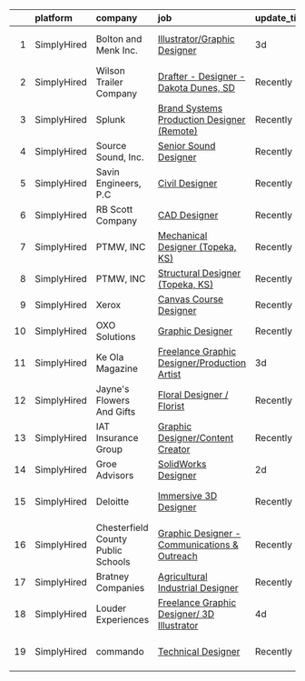 

|    | platform    | company                            | job                                                                                                                                                  | update_time   | location                  |
|---:|:------------|:-----------------------------------|:-----------------------------------------------------------------------------------------------------------------------------------------------------|:--------------|:--------------------------|
|  1 | SimplyHired | Bolton and Menk Inc.               | [Illustrator/Graphic Designer](https://www.simplyhired.com/job/agC8PftDnGMORujSk-ujdeSZwGNL--7I1bw5gZISBJ41FVwZrTWRqg?q=3d+designer)                 | 3d            | Raleigh, NC +1 location   |
|  2 | SimplyHired | Wilson Trailer Company             | [Drafter - Designer - Dakota Dunes, SD](https://www.simplyhired.com/job/HB_-1N4xC3bKeC4ilyijGRphhSFOqz7SQDTFRn-DRHyuQoL8v1iZEw?q=3d+designer)        | Recently      | Dakota Dunes, SD          |
|  3 | SimplyHired | Splunk                             | [Brand Systems Production Designer (Remote)](https://www.simplyhired.com/job/ZzkG-eZc6FObLKpBBTKbTFvtJYxJ8nVjNGhPdvFLP0rNVAA3Y_AxGQ?q=3d+designer)   | Recently      | Raleigh, NC +5 locations  |
|  4 | SimplyHired | Source Sound, Inc.                 | [Senior Sound Designer](https://www.simplyhired.com/job/mw3datBFZnSnzm3SFniNFlYC60OHbjYX1kgvM61bk-lO-0QBaaabnQ?q=3d+designer)                        | Recently      | Remote                    |
|  5 | SimplyHired | Savin Engineers, P.C               | [Civil Designer](https://www.simplyhired.com/job/_3tn7slKbI3v4wStOHe_3UHdDINFlJYKYFF5YDTfIAmt8QGW7OMcaQ?q=3d+designer)                               | Recently      | Pleasantville, NY         |
|  6 | SimplyHired | RB Scott Company                   | [CAD Designer](https://www.simplyhired.com/job/j7aGtdDe6CsknkodfigdXQjruBepGPTDy6gmM72GQH9mvCvvQlJi-Q?q=3d+designer)                                 | Recently      | Eau Claire, WI            |
|  7 | SimplyHired | PTMW, INC                          | [Mechanical Designer (Topeka, KS)](https://www.simplyhired.com/job/Sg4V3Qd1pqmgh4dZJKSi8h3lk5tPUoKy4xRI-mtfFOK9zbhG7lwStg?q=3d+designer)             | Recently      | Topeka, KS                |
|  8 | SimplyHired | PTMW, INC                          | [Structural Designer (Topeka, KS)](https://www.simplyhired.com/job/MrdjExK9ykZPpacRp83kQUCzM_hydRxvuwohmfBTZA14qZ5FtyDnEg?q=3d+designer)             | Recently      | Topeka, KS                |
|  9 | SimplyHired | Xerox                              | [Canvas Course Designer](https://www.simplyhired.com/job/GKQruqEDCx4iVK7dHcyhb2ZgqtoG6lpet5-PtM1d39Cf2tUcGBLgYQ?q=3d+designer)                       | Recently      | Remote                    |
| 10 | SimplyHired | OXO Solutions                      | [Graphic Designer](https://www.simplyhired.com/job/BXUyWLRJM5GqlXxmpwBw-g_A_qs7M6-f7IDZTvQqqHxFROKtKw3p1Q?q=3d+designer)                             | Recently      | Adobe, AZ                 |
| 11 | SimplyHired | Ke Ola Magazine                    | [Freelance Graphic Designer/Production Artist](https://www.simplyhired.com/job/0ArSw4Ocn8I0NJVNfBoGvTgBt_cG4TLNTsLoggJz1nppYyDil_xEQw?q=3d+designer) | 3d            | Island of Hawai‘i, HI     |
| 12 | SimplyHired | Jayne's Flowers And Gifts          | [Floral Designer / Florist](https://www.simplyhired.com/job/4Ce39xR1AxA_eedvKsT6HA6WQxjZhXtZtuNH82qKQmilmjuRSkMHcg?q=3d+designer)                    | Recently      | Waverly, NY               |
| 13 | SimplyHired | IAT Insurance Group                | [Graphic Designer/Content Creator](https://www.simplyhired.com/job/M0iz-YbnGlyb9u-axNQYmbOLCkv598j5Jzt9vFgl9SlKAI6SxtAggQ?q=3d+designer)             | Recently      | Raleigh, NC               |
| 14 | SimplyHired | Groe Advisors                      | [SolidWorks Designer](https://www.simplyhired.com/job/FvMjiXJehWP078pdK0yrw9uoTyHvqpj8jRRhgIN1e-wnzC60gdzOHg?q=3d+designer)                          | 2d            | Remote +1 location        |
| 15 | SimplyHired | Deloitte                           | [Immersive 3D Designer](https://www.simplyhired.com/job/lD7llkFpo0NcOGWmPU3QbWc8NzjZ1CWQEY-J42SJ_0tQV8pESz_1-Q?q=3d+designer)                        | Recently      | Raleigh, NC +34 locations |
| 16 | SimplyHired | Chesterfield County Public Schools | [Graphic Designer - Communications & Outreach](https://www.simplyhired.com/job/3G2TVJxqqUSCXl1-eZCRgYBxL2M2GKqvYPTVdEb8_DuQdqErlu-u3Q?q=3d+designer) | Recently      | Midlothian, VA            |
| 17 | SimplyHired | Bratney Companies                  | [Agricultural Industrial Designer](https://www.simplyhired.com/job/Mumz6KfYzwl0Qf-6YYgrNMk_LNtPebzQLCSf-QYmA_szeaNtgnq67Q?q=3d+designer)             | Recently      | Des Moines, IA            |
| 18 | SimplyHired | Louder Experiences                 | [Freelance Graphic Designer/ 3D Illustrator](https://www.simplyhired.com/job/upMFxsh_L2wEO3diilsO-8EFyhzwT5Z3yEhk8emzEA3HMgNksfw84w?q=3d+designer)   | 4d            | Remote                    |
| 19 | SimplyHired | commando                           | [Technical Designer](https://www.simplyhired.com/job/51kjM_X2Joa2UeqZYZubaOo3Z4hdTvxhA_jcIgjlcQs1zII5KGddug?q=3d+designer)                           | Recently      | South Burlington, VT      |